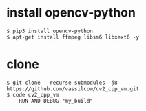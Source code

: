 
# install opencv-python 

    $ pip3 install opencv-python
    $ apt-get install ffmpeg libsm6 libxext6 -y
    
# clone

    $ git clone --recurse-submodules -j8 https://github.com/vassilcom/cv2_cpp_vm.git
    $ code cv2_cpp_vm
        RUN AND DEBUG "my_build"